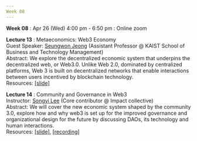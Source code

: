 ```yaml
---
Week 08
---
```


<b>Week 08</b>
: Apr 26 (Wed) 4:00 pm - 6:50 pm
  : Online zoom

<b>Lecture 13</b>
: Metaeconomics: Web3 Economy<br>
  Guest Speaker: <a href="/kaist2023/speaker/#Seungwon Jeong">Seungwon Jeong</a> (Assistant Professor @ KAIST School of Business and Technology Management)<br>
  Abstract: We explore the decentralized economic system that underpins the decentralized web, or Web3.0. Unlike Web 2.0, dominated by centralized platforms, Web 3 is built on decentralized networks that enable interactions between users incentived by blockchain technology.<br>
  Resources: <a href="/kaist2023/assets/files/Web3@KAIST-Lecture13.pdf" target="_blank">[slide]</a><br>
  
<b>Lecture 14</b>
: Community and Governance in Web3<br>
  Instructor: <a href="/kaist2023/speaker/#Songyi Lee">Songyi Lee</a> (Core contributor @ Impact collective)<br>
  Abstract: We will cover the new economic system shaped by the community 3.0, explore how and why web3 is set up for the improved governance and organizational design for the future by discussing DAOs, its technology and human interactions.<br>
  Resources: <a href="/kaist2023/assets/files/Web3@KAIST-Lecture14.pdf" target="_blank">[slide]</a>, <a href="https://youtu.be/rLZRyGKqomw" target="_blank">[recording]</a><br>
